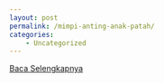 ```yaml
---
layout: post
permalink: /mimpi-anting-anak-patah/
categories:
    - Uncategorized
---
```


[Baca Selengkapnya](/10)